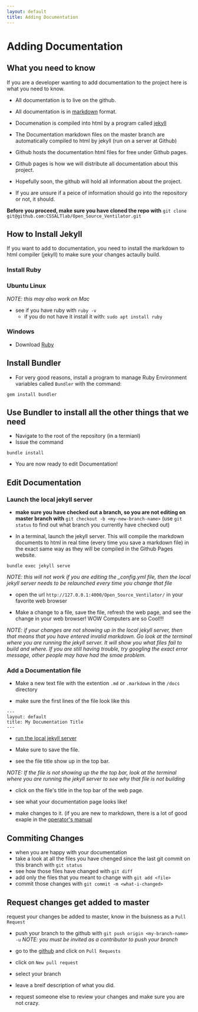 ```yaml
---
layout: default
title: Adding Documentation
---
```


# Adding Documentation

## What you need to know
If you are a developer wanting to add documentation to the project here is what you need to know.

* All documentation is to live on the github.

* All documentation is in [markdown](https://en.wikipedia.org/wiki/Markdown) format.

* Documenation is compiled into html by a program called [jekyll](https://jekyllrb.com/)

* The Documentation markdown files on the master branch are automatically compiled to html by jekyll (run on a server at Github)

* Github hosts the documentation html files for free under Github pages.

* Github pages is how we will distribute all documentation about this project.

* Hopefully soon, the github will hold all information about the project.

* If you are unsure if a peice of information should go into the repository or not, it should.


**Before you proceed, make sure you have cloned the repo with** `git clone git@github.com:CSSALTlab/Open_Source_Ventilator.git`


## How to Install Jekyll

If you want to add to documentation, you need to install the markdown to html compiler (jekyll) to make sure your changes actaully build.


### Install Ruby

### Ubuntu Linux
*NOTE: this may also work on Mac*
* see if you have ruby with `ruby -v`
  * if you do not have it install it with: `sudo apt install ruby`

### Windows
* Download [Ruby](https://rubyinstaller.org/)


## Install Bundler
 * For very good reasons, install a program to manage Ruby Environment variables called `Bundler` with the command:

`gem install bundler`

## Use Bundler to install all the other things that we need
* Navigate to the root of the repository (in a termianl)
* Issue the command

`bundle install`

* You are now ready to edit Documentation!

## Edit Documentation

### Launch the local jekyll server
* **make sure you have checked out a branch, so you are not editing on master branch with** `git checkout -b <my-new-branch-name>` (use `git status` to find out what branch you currently have checked out)

* In a terminal, launch the jekyll server. This will compile the markdown documents to html in real time (every time you save a markdown file) in the exact same way as they will be compiled in the Github Pages website.

`bundle exec jekyll serve`

*NOTE: this will not work if you are editing the _config.yml file, then the local jekyll server needs to be relaunched every time you change that file*

* open the url `http://127.0.0.1:4000/Open_Source_Ventilator/` in your favorite web browser

* Make a change to a file, save the file, refresh the web page, and see the change in your web browser! WOW Computers are so Cool!!!

*NOTE: if your changes are not showing up in the local jekyll server, then that means that you have entered invalid markdown. Go look at the terminal where you are running the jekyll server. It will show you what files fail to build and where. If you are still having trouble, try googling the exact error message, other people may have had the smae problem.*

### Add a Documentation file

* Make a new text file with the extention `.md` or `.markdown` in the `/docs` directory

* make sure the first lines of the file look like this
```
---
layout: default
title: My Documentation Title
---
```

* [run the local jekyll server](#launch-the-local-jekyll-server)

* Make sure to save the file.

* see the file title show up in the top bar.

*NOTE: If the file is not showing up the the top bar, look at the terminal where you are running the jekyll server to see why that file is not building*

* click on the file's title in the top bar of the web page.

* see what your documentation page looks like!

* make changes to it. (if you are new to markdown, there is a lot of good exaple in the [operator's manual](./OperatorsManual/manual.md)


## Commiting Changes
* when you are happy with your documentation
* take a look at all the files you have chenged since the last git commit on this branch with `git status`
* see how those files have changed with `git diff`
* add only the files that you meant to change with `git add <file>`
* commit those changes with `git commit -m <what-i-changed>`


## Request changes get added to master
request your changes be added to master, know in the buisness as a `Pull Request`

* push your branch to the github with `git push origin <my-branch-name> -u`
*NOTE: you must be invited as a contributor to push your branch*

* go to the [github](https://github.com/CSSALTlab/Open_Source_Ventilator) and click on `Pull Requests`
* click on `New pull request`
* select your branch
* leave a breif description of what you did.
* request someone else to review your changes and make sure you are not crazy.





